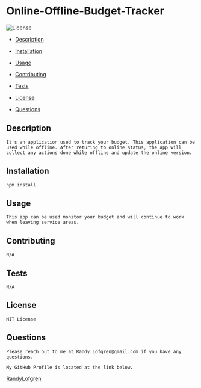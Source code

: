 # Online-Offline-Budget-Tracker
    


  ![License](https://img.shields.io/badge/license-MITLicense-blue)

   * [Description](#Description) 

   * [Installation](#Installation)

   * [Usage](#Usage)

   * [Contributing](#Contributing)

   * [Tests](#Tests)

   * [License](#License)

   * [Questions](#Questions)



   ## Description
    It's an application used to track your budget. This application can be used while offline. After returing to online status, the app will collect any actions done while offline and update the online version.




   ## Installation
    npm install




   ## Usage 
    This app can be used monitor your budget and will continue to work when leaving service areas.




   ##  Contributing
    N/A




   ## Tests
    N/A




   ## License
    MIT License



   ## Questions

    Please reach out to me at Randy.Lofgren@gmail.com if you have any questions.

    My GitHub Profile is located at the link below.
    
  <a href='https://github.com/RandyLofgren' target='_blank'>RandyLofgren</a>

   

   
    
    
    
    
    
    